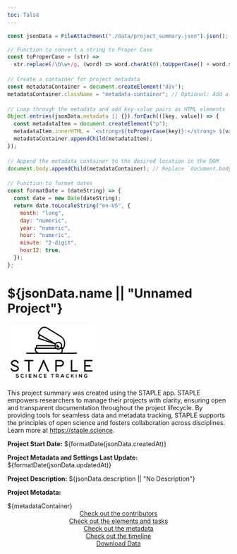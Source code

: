 ```yaml
---
toc: false
---
```


<link href="https://cdnjs.cloudflare.com/ajax/libs/font-awesome/6.0.0/css/all.min.css" rel="stylesheet">
<link rel="stylesheet" href="style.css">

```js load-data
const jsonData = FileAttachment("./data/project_summary.json").json();
```

```js functions
// Function to convert a string to Proper Case
const toProperCase = (str) =>
  str.replace(/\b\w+/g, (word) => word.charAt(0).toUpperCase() + word.slice(1));

// Create a container for project metadata
const metadataContainer = document.createElement("div");
metadataContainer.className = "metadata-container"; // Optional: Add a class for styling

// Loop through the metadata and add key-value pairs as HTML elements
Object.entries(jsonData.metadata || {}).forEach(([key, value]) => {
  const metadataItem = document.createElement("p");
  metadataItem.innerHTML = `<strong>${toProperCase(key)}:</strong> ${value}`;
  metadataContainer.appendChild(metadataItem);
});

// Append the metadata container to the desired location in the DOM
document.body.appendChild(metadataContainer); // Replace `document.body` with your target container

// Function to format dates
const formatDate = (dateString) => {
  const date = new Date(dateString);
  return date.toLocaleString("en-US", {
    month: "long",
    day: "numeric",
    year: "numeric",
    hour: "numeric",
    minute: "2-digit",
    hour12: true,
  });
};
```

<div class="hero">
  <h1>${jsonData.name || "Unnamed Project"}</h1>
</div>

<div class="flex flex-row">
  <div class="card">

  <div class = "statistics-container">
  <a href="https://app.staple.science">
  <picture>
    <source
      srcSet="img/logo_white_big.png"
      media="(prefers-color-scheme: dark)"
      width=200
    />
    <img src="img/logo_black_big.png" alt="STAPLE Logo" width=200 />
  </picture>
  </a>
  </div>

  This project summary was created using the STAPLE app. STAPLE empowers researchers to manage their projects with clarity, ensuring open and transparent documentation throughout the project lifecycle. By providing tools for seamless data and metadata tracking, STAPLE supports the principles of open science and fosters collaboration across disciplines. Learn more at <a href="https://staple.science">https://staple.science</a>.
  </div>
</div>

<div class="flex flex-row">
  <div class="card">
    <p><b>Project Start Date:</b> ${formatDate(jsonData.createdAt)}</p>
    <p><b>Project Metadata and Settings Last Update:</b> ${formatDate(jsonData.updatedAt)}</p>
    <p><b>Project Description:</b> ${jsonData.description || "No Description"}</p>
    <p><b>Project Metadata:</b></p>
    ${metadataContainer}
  </div>
</div>

<div class="grid grid-cols-3">
  <div class="card">
    <center><a href="people_roles">Check out the contributors</a></center>
  </div>
  <div class="card">
    <center><a href="elements_tasks">Check out the elements and tasks</a></center>
  </div>
  <div class="card">
    <center><a href="forms">Check out the metadata</a></center>
  </div>
  <div class="card">
    <center><a href="timeline">Check out the timeline</a></center>
  </div>
    <div class="card">
    <center><a href="./_file/data/project_summary.json">Download Data</a></center>
  </div>
</div>
